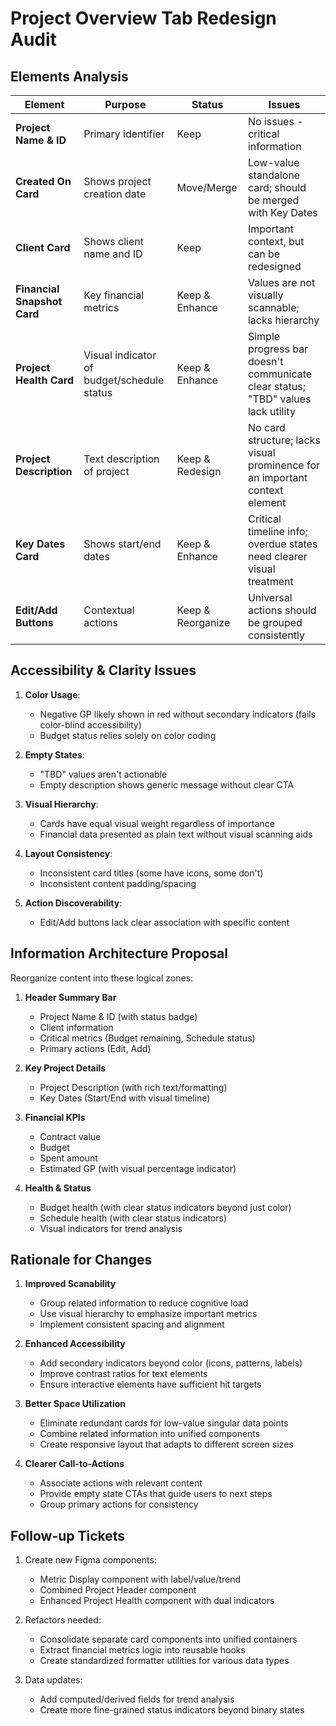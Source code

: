 # Project Overview Tab Redesign Audit

## Elements Analysis

| Element                     | Purpose                                    | Status            | Issues                                                                          |
| --------------------------- | ------------------------------------------ | ----------------- | ------------------------------------------------------------------------------- |
| **Project Name & ID**       | Primary identifier                         | Keep              | No issues - critical information                                                |
| **Created On Card**         | Shows project creation date                | Move/Merge        | Low-value standalone card; should be merged with Key Dates                      |
| **Client Card**             | Shows client name and ID                   | Keep              | Important context, but can be redesigned                                        |
| **Financial Snapshot Card** | Key financial metrics                      | Keep & Enhance    | Values are not visually scannable; lacks hierarchy                              |
| **Project Health Card**     | Visual indicator of budget/schedule status | Keep & Enhance    | Simple progress bar doesn't communicate clear status; "TBD" values lack utility |
| **Project Description**     | Text description of project                | Keep & Redesign   | No card structure; lacks visual prominence for an important context element     |
| **Key Dates Card**          | Shows start/end dates                      | Keep & Enhance    | Critical timeline info; overdue states need clearer visual treatment            |
| **Edit/Add Buttons**        | Contextual actions                         | Keep & Reorganize | Universal actions should be grouped consistently                                |

## Accessibility & Clarity Issues

1. **Color Usage**:

   - Negative GP likely shown in red without secondary indicators (fails color-blind accessibility)
   - Budget status relies solely on color coding

2. **Empty States**:

   - "TBD" values aren't actionable
   - Empty description shows generic message without clear CTA

3. **Visual Hierarchy**:

   - Cards have equal visual weight regardless of importance
   - Financial data presented as plain text without visual scanning aids

4. **Layout Consistency**:

   - Inconsistent card titles (some have icons, some don't)
   - Inconsistent content padding/spacing

5. **Action Discoverability**:
   - Edit/Add buttons lack clear association with specific content

## Information Architecture Proposal

Reorganize content into these logical zones:

1. **Header Summary Bar**

   - Project Name & ID (with status badge)
   - Client information
   - Critical metrics (Budget remaining, Schedule status)
   - Primary actions (Edit, Add)

2. **Key Project Details**

   - Project Description (with rich text/formatting)
   - Key Dates (Start/End with visual timeline)

3. **Financial KPIs**

   - Contract value
   - Budget
   - Spent amount
   - Estimated GP (with visual percentage indicator)

4. **Health & Status**
   - Budget health (with clear status indicators beyond just color)
   - Schedule health (with clear status indicators)
   - Visual indicators for trend analysis

## Rationale for Changes

1. **Improved Scanability**

   - Group related information to reduce cognitive load
   - Use visual hierarchy to emphasize important metrics
   - Implement consistent spacing and alignment

2. **Enhanced Accessibility**

   - Add secondary indicators beyond color (icons, patterns, labels)
   - Improve contrast ratios for text elements
   - Ensure interactive elements have sufficient hit targets

3. **Better Space Utilization**

   - Eliminate redundant cards for low-value singular data points
   - Combine related information into unified components
   - Create responsive layout that adapts to different screen sizes

4. **Clearer Call-to-Actions**
   - Associate actions with relevant content
   - Provide empty state CTAs that guide users to next steps
   - Group primary actions for consistency

## Follow-up Tickets

1. Create new Figma components:

   - Metric Display component with label/value/trend
   - Combined Project Header component
   - Enhanced Project Health component with dual indicators

2. Refactors needed:

   - Consolidate separate card components into unified containers
   - Extract financial metrics logic into reusable hooks
   - Create standardized formatter utilities for various data types

3. Data updates:
   - Add computed/derived fields for trend analysis
   - Create more fine-grained status indicators beyond binary states
